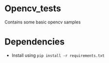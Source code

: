 # Opencv_tests

Contains some basic opencv samples

# Dependencies
- Install using `pip install -r requirements.txt`
